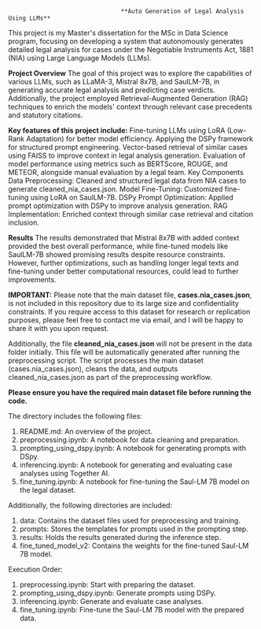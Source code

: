                                     **Auto Generation of Legal Analysis Using LLMs**

This project is my Master's dissertation for the MSc in Data Science program, focusing on developing a system that autonomously generates detailed legal analysis for cases under the Negotiable Instruments Act, 1881 (NIA) using Large Language Models (LLMs).

**Project Overview**
The goal of this project was to explore the capabilities of various LLMs, such as LLaMA-3, Mistral 8x7B, and SaulLM-7B, in generating accurate legal analysis and predicting case verdicts. Additionally, the project employed Retrieval-Augmented Generation (RAG) techniques to enrich the models' context through relevant case precedents and statutory citations.

**Key features of this project include:**
Fine-tuning LLMs using LoRA (Low-Rank Adaptation) for better model efficiency.
Applying the DSPy framework for structured prompt engineering.
Vector-based retrieval of similar cases using FAISS to improve context in legal analysis generation.
Evaluation of model performance using metrics such as BERTScore, ROUGE, and METEOR, alongside manual evaluation by a legal team.
Key Components
Data Preprocessing: Cleaned and structured legal data from NIA cases to generate cleaned_nia_cases.json.
Model Fine-Tuning: Customized fine-tuning using LoRA on SaulLM-7B.
DSPy Prompt Optimization: Applied prompt optimization with DSPy to improve analysis generation.
RAG Implementation: Enriched context through similar case retrieval and citation inclusion.

**Results**
The results demonstrated that Mistral 8x7B with added context provided the best overall performance, while fine-tuned models like SaulLM-7B showed promising results despite resource constraints. However, further optimizations, such as handling longer legal texts and fine-tuning under better computational resources, could lead to further improvements.

**IMPORTANT:** Please note that the main dataset file, **cases.nia_cases.json**, is not included in this repository due to its large size and confidentiality constraints. If you require access to this dataset for research or replication purposes, please feel free to contact me via email, and I will be happy to share it with you upon request.

Additionally, the file **cleaned_nia_cases.json** will not be present in the data folder initially. This file will be automatically generated after running the preprocessing script. The script processes the main dataset (cases.nia_cases.json), cleans the data, and outputs cleaned_nia_cases.json as part of the preprocessing workflow.

**Please ensure you have the required main dataset file before running the code.**

The directory includes the following files:

1. README.md: An overview of the project.
2. preprocessing.ipynb: A notebook for data cleaning and preparation.
3. prompting_using_dspy.ipynb: A notebook for generating prompts with DSpy.
4. inferencing.ipynb: A notebook for generating and evaluating case analyses using Together AI.
5. fine_tuning.ipynb: A notebook for fine-tuning the Saul-LM 7B model on the legal dataset.

Additionally, the following directories are included:
1. data: Contains the dataset files used for preprocessing and training.
2. prompts: Stores the templates for prompts used in the prompting step.
3. results: Holds the results generated during the inference step.
4. fine_tuned_model_v2: Contains the weights for the fine-tuned Saul-LM 7B model.

Execution Order:
1. preprocessing.ipynb: Start with preparing the dataset.
2. prompting_using_dspy.ipynb: Generate prompts using DSPy.
3. inferencing.ipynb: Generate and evaluate case analyses.
4. fine_tuning.ipynb: Fine-tune the Saul-LM 7B model with the prepared data.
